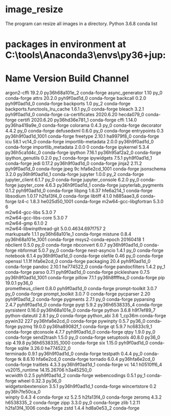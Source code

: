 # image_resize
The program can resize all images in a directory. 
Python 3.6.8
conda list
# packages in environment at C:\tools\Anaconda3\envs\py36+jup:
#
# Name                    Version                   Build  Channel
argon2-cffi               19.2.0           py36h68a101e_2    conda-forge
async_generator           1.10                       py_0    conda-forge
attrs                     20.2.0             pyh9f0ad1d_0    conda-forge
backcall                  0.2.0              pyh9f0ad1d_0    conda-forge
backports                 1.0                        py_2    conda-forge
backports.functools_lru_cache 1.6.1                      py_0    conda-forge
bleach                    3.2.1              pyh9f0ad1d_0    conda-forge
ca-certificates           2020.6.20            hecda079_0    conda-forge
certifi                   2020.6.20        py36hd36e781_1    conda-forge
cffi                      1.14.0           py36ha419a9e_0    conda-forge
colorama                  0.4.3                      py_0    conda-forge
decorator                 4.4.2                      py_0    conda-forge
defusedxml                0.6.0                      py_0    conda-forge
entrypoints               0.3             py36h9f0ad1d_1001    conda-forge
freetype                  2.10.1               ha9979f8_0    conda-forge
icu                       58.1                     vc14_0    conda-forge
importlib-metadata        2.0.0            py36h9f0ad1d_0    conda-forge
importlib_metadata        2.0.0                         0    conda-forge
ipykernel                 5.3.4            py36h5ca1d4c_0    conda-forge
ipython                   7.16.1           py36h95af2a2_0    conda-forge
ipython_genutils          0.2.0                      py_1    conda-forge
ipywidgets                7.5.1              pyh9f0ad1d_1    conda-forge
jedi                      0.17.2           py36h9f0ad1d_0    conda-forge
jinja2                    2.11.2             pyh9f0ad1d_0    conda-forge
jpeg                      9c                hfa6e2cd_1001    conda-forge
jsonschema                3.2.0            py36h9f0ad1d_1    conda-forge
jupyter                   1.0.0                      py_2    conda-forge
jupyter_client            6.1.7                      py_0    conda-forge
jupyter_console           6.2.0                      py_0    conda-forge
jupyter_core              4.6.3            py36h9f0ad1d_1    conda-forge
jupyterlab_pygments       0.1.2              pyh9f0ad1d_0    conda-forge
libpng                    1.6.37               hfe6a214_1    conda-forge
libsodium                 1.0.17               h2fa13f4_0    conda-forge
libtiff                   4.1.0                h885aae3_6    conda-forge
lz4-c                     1.8.3             he025d50_1001    conda-forge
m2w64-gcc-libgfortran     5.3.0                         6  
m2w64-gcc-libs            5.3.0                         7  
m2w64-gcc-libs-core       5.3.0                         7  
m2w64-gmp                 6.1.0                         2  
m2w64-libwinpthread-git   5.0.0.4634.697f757               2  
markupsafe                1.1.1            py36h68a101e_1    conda-forge
mistune                   0.8.4           py36h68a101e_1001    conda-forge
msys2-conda-epoch         20160418                      1  
nbclient                  0.5.0                      py_0    conda-forge
nbconvert                 6.0.7            py36h9f0ad1d_0    conda-forge
nbformat                  5.0.7                      py_0    conda-forge
nest-asyncio              1.4.1                      py_0    conda-forge
notebook                  6.1.4            py36h9f0ad1d_0    conda-forge
olefile                   0.46                       py_0    conda-forge
openssl                   1.1.1f               hfa6e2cd_0    conda-forge
packaging                 20.4               pyh9f0ad1d_0    conda-forge
pandoc                    2.10.1               he774522_0    conda-forge
pandocfilters             1.4.2                      py_1    conda-forge
parso                     0.7.1              pyh9f0ad1d_0    conda-forge
pickleshare               0.7.5           py36h9f0ad1d_1001    conda-forge
pillow                    7.1.1            py36h8ffffea_0    conda-forge
pip                       19.0.1                   py36_0  
prometheus_client         0.8.0              pyh9f0ad1d_0    conda-forge
prompt-toolkit            3.0.7                      py_0    conda-forge
prompt_toolkit            3.0.7                         0    conda-forge
pycparser                 2.20               pyh9f0ad1d_2    conda-forge
pygments                  2.7.1                      py_0    conda-forge
pyparsing                 2.4.7              pyh9f0ad1d_0    conda-forge
pyqt                      5.9.2            py36h6538335_4    conda-forge
pyrsistent                0.16.0           py36h68a101e_0    conda-forge
python                    3.6.8                h9f7ef89_7  
python-dateutil           2.8.1                      py_0    conda-forge
python_abi                3.6                     1_cp36m    conda-forge
pywin32                   227              py36hfa6e2cd_0    conda-forge
pywinpty                  0.5.7                    py36_0    conda-forge
pyzmq                     19.0.0           py36ha89082f_1    conda-forge
qt                        5.9.7                hc6833c9_1    conda-forge
qtconsole                 4.7.7              pyh9f0ad1d_0    conda-forge
qtpy                      1.9.0                      py_0    conda-forge
send2trash                1.5.0                      py_0    conda-forge
setuptools                40.8.0                   py36_0  
sip                       4.19.8          py36h6538335_1000    conda-forge
six                       1.15.0             pyh9f0ad1d_0    conda-forge
sqlite                    3.26.0               he774522_0  
terminado                 0.9.1            py36h9f0ad1d_0    conda-forge
testpath                  0.4.4                      py_0    conda-forge
tk                        8.6.10               hfa6e2cd_0    conda-forge
tornado                   6.0.4            py36hfa6e2cd_0    conda-forge
traitlets                 4.3.3            py36h9f0ad1d_1    conda-forge
vc                        14.1                 h0510ff6_4  
vs2015_runtime            14.15.26706          h3a45250_0  
wcwidth                   0.2.5              pyh9f0ad1d_2    conda-forge
webencodings              0.5.1                      py_1    conda-forge
wheel                     0.32.3                   py36_0  
widgetsnbextension        3.5.1            py36h9f0ad1d_1    conda-forge
wincertstore              0.2              py36h7fe50ca_0  
winpty                    0.4.3                         4    conda-forge
xz                        5.2.5                h2fa13f4_0    conda-forge
zeromq                    4.3.2                h6538335_2    conda-forge
zipp                      3.3.0                      py_0    conda-forge
zlib                      1.2.11            h2fa13f4_1006    conda-forge
zstd                      1.4.4                hd8a0e53_2    conda-forge
